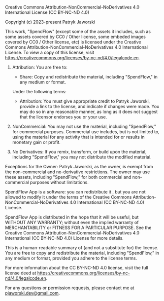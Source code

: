 Creative Commons Attribution-NonCommercial-NoDerivatives 4.0 International License (CC BY-NC-ND 4.0)

Copyright (c) 2023-present Patryk Jaworski

This work, "SpendFlow" (except some of the assets it includes, such as some assets covered by CC0 / Other license, some embeded images covered by CC0 / Other license, etc) is licensed under the Creative Commons Attribution-NonCommercial-NoDerivatives 4.0 International License. To view a copy of this license, visit https://creativecommons.org/licenses/by-nc-nd/4.0/legalcode.en.

1. Attribution:
   You are free to:
   - Share: Copy and redistribute the material, including "SpendFlow," in any medium or format.

   Under the following terms:
   - Attribution: You must give appropriate credit to Patryk Jaworski, provide a link to the license, and indicate if changes were made. You may do so in any reasonable manner, as long as it does not suggest that the licensor endorses you or your use.

2. NonCommercial:
   You may not use the material, including "SpendFlow," for commercial purposes. Commercial use includes, but is not limited to, using the material for any activity that is intended for or results in monetary gain or profit.

3. No Derivatives:
   If you remix, transform, or build upon the material, including "SpendFlow," you may not distribute the modified material.

Exceptions for the Owner:
   Patryk Jaworski, as the owner, is exempt from the non-commercial and no-derivative restrictions. The owner may use these assets, including "SpendFlow," for both commercial and non-commercial purposes without limitations.

SpendFlow App is a software: you can redistribute it , but you are not allowed to modify it under the terms of the Creative Commons Attribution-NonCommercial-NoDerivatives 4.0 International (CC BY-NC-ND 4.0) License.

SpendFlow App is distributed in the hope that it will be useful,
but WITHOUT ANY WARRANTY; without even the implied warranty of
MERCHANTABILITY or FITNESS FOR A PARTICULAR PURPOSE.  See the Creative Commons Attribution-NonCommercial-NoDerivatives 4.0 International (CC BY-NC-ND 4.0) License for more details.

This is a human-readable summary of (and not a substitute for) the license. You are free to copy and redistribute the material, including "SpendFlow," in any medium or format, provided you adhere to the license terms.

For more information about the CC BY-NC-ND 4.0 license, visit the full license deed at https://creativecommons.org/licenses/by-nc-nd/4.0/legalcode.en.

For any questions or permission requests, please contact me at pjaworski.dev@gmail.com.